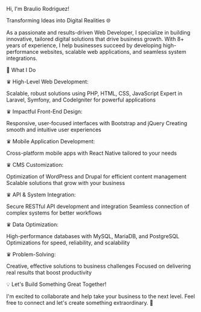 Hi, I'm Braulio Rodriguez!

Transforming Ideas into Digital Realities 🌐

As a passionate and results-driven Web Developer, I specialize in building innovative, tailored digital solutions that drive business growth. With 8+ years of experience, I help businesses succeed by developing high-performance websites, scalable web applications, and seamless system integrations.

🚀 What I Do

♛ High-Level Web Development:

Scalable, robust solutions using PHP, HTML, CSS, JavaScript
Expert in Laravel, Symfony, and CodeIgniter for powerful applications

♛ Impactful Front-End Design:

Responsive, user-focused interfaces with Bootstrap and jQuery
Creating smooth and intuitive user experiences

♛ Mobile Application Development:

Cross-platform mobile apps with React Native tailored to your needs

♛ CMS Customization:

Optimization of WordPress and Drupal for efficient content management
Scalable solutions that grow with your business

♛ API & System Integration:

Secure RESTful API development and integration
Seamless connection of complex systems for better workflows

♛ Data Optimization:

High-performance databases with MySQL, MariaDB, and PostgreSQL
Optimizations for speed, reliability, and scalability

♛ Problem-Solving:

Creative, effective solutions to business challenges
Focused on delivering real results that boost productivity

💡 Let's Build Something Great Together!

I'm excited to collaborate and help take your business to the next level.
Feel free to connect and let's create something extraordinary. 🚀
